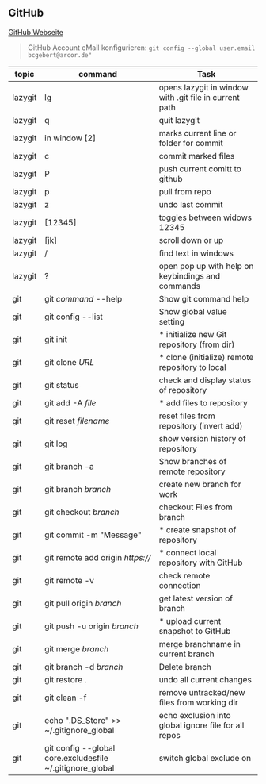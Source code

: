## GitHub

[GitHub Webseite](https://github.com)

> GitHub Account eMail konfigurieren: `git config --global user.email bcgebert@arcor.de"`

| topic | command                          | Task                                             |
| --- | -------------------------------- | ------------------------------------------------ |
| lazygit | lg                               | opens lazygit in window with .git file in current path |
| lazygit | q                           | quit lazygit |
| lazygit | <space> in window [2]       | marks current line or folder for commit |
| lazygit | c                           | commit marked files |
| lazygit | P                           | push current comitt to github |
| lazygit | p                           | pull from repo |
| lazygit | z                           | undo last commit |
| lazygit | [12345]                     | toggles between widows 12345 |    
| lazygit | [jk]                        | scroll down or up |
| lazygit | /                           | find text in windows |
| lazygit | ?                           | open pop up with help on keybindings and commands 
| git | git _command_ --help             | Show git command help                            |
| git | git config --list                 | Show global value setting                        |
| git | git init                         | \* initialize new Git repository (from dir)      |
| git | git clone _URL_                  | \* clone (initialize) remote repository to local |
| git | git status                       | check and display status of repository           |
| git | git add -A _file_                | \* add files to repository                       |
| git | git reset _filename_             | reset files from repository (invert add)         |
| git | git log                          | show version history of repository               |
| git | git branch -a                    | Show branches of remote repository               |
| git | git branch _branch_              | create new branch for work                       |
| git | git checkout _branch_            | checkout Files from branch                       |
| git | git commit -m "Message"          | \* create snapshot of repository                 |
| git | git remote add origin _https://_ | \* connect local repository with GitHub          |
| git | git remote -v                    | check remote connection                          |
| git | git pull origin _branch_         | get latest version of branch                     |
| git | git push -u origin _branch_      | \* upload current snapshot to GitHub             |
| git | git merge _branch_               | merge branchname in current branch               |
| git | git branch -d _branch_           | Delete branch                                    |
| git | git restore .                    | undo all current changes                         |
| git | git clean -f                     | remove untracked/new files from working dir      |
| git | echo ".DS_Store" >> ~/.gitignore_global | echo exclusion into global ignore file for all repos |
| git | git config --global core.excludesfile ~/.gitignore_global | switch global exclude on |

